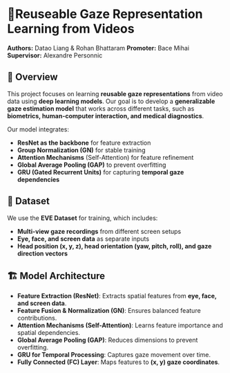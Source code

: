 # 🎯**Reuseable Gaze Representation Learning from Videos**


**Authors:** Datao Liang & Rohan Bhattaram
**Promoter:** Bace Mihai  
**Supervisor:** Alexandre Personnic  

## 📌 **Overview**  
This project focuses on learning **reusable gaze representations** from video data using **deep learning models**. Our goal is to develop a **generalizable gaze estimation model** that works across different tasks, such as **biometrics, human-computer interaction, and medical diagnostics**.

Our model integrates:  
  - **ResNet as the backbone** for feature extraction  
  - **Group Normalization (GN)** for stable training  
  - **Attention Mechanisms** (Self-Attention) for feature refinement  
  -  **Global Average Pooling (GAP)** to prevent overfitting  
  - **GRU (Gated Recurrent Units)** for capturing **temporal gaze dependencies**  

## 📂 Dataset  
We use the **EVE Dataset** for training, which includes:  
  - **Multi-view gaze recordings** from different screen setups  
  - **Eye, face, and screen data** as separate inputs  
  - **Head position (x, y, z), head orientation (yaw, pitch, roll), and gaze direction vectors**  

## 🏗️ Model Architecture  
  - **Feature Extraction (ResNet)**: Extracts spatial features from **eye, face, and screen data**.  
  - **Feature Fusion & Normalization (GN)**: Ensures balanced feature contributions.  
  - **Attention Mechanisms (Self-Attention)**: Learns feature importance and spatial dependencies.  
  - **Global Average Pooling (GAP)**: Reduces dimensions to prevent overfitting.  
  - **GRU for Temporal Processing**: Captures gaze movement over time.  
  - **Fully Connected (FC) Layer**: Maps features to **(x, y) gaze coordinates**.  

